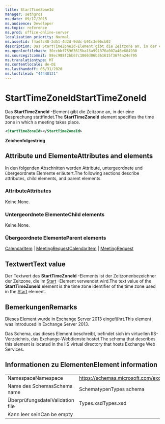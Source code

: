 ```yaml
---
title: StartTimeZoneId
manager: sethgros
ms.date: 09/17/2015
ms.audience: Developer
ms.topic: reference
ms.prod: office-online-server
localization_priority: Normal
ms.assetid: f4adfc48-2d51-4d2d-9ddc-b91c3e96cb02
description: Das StartTimeZoneId-Element gibt die Zeitzone an, in der eine Besprechung stattfindet.
ms.openlocfilehash: 30ccbbf75963615ba16a991370a007a46e684930
ms.sourcegitcommit: 88ec988f2bb67c1866d06b361615f3674a24e795
ms.translationtype: MT
ms.contentlocale: de-DE
ms.lasthandoff: 05/31/2020
ms.locfileid: "44448121"
---
```

# <a name="starttimezoneid"></a><span data-ttu-id="c2923-103">StartTimeZoneId</span><span class="sxs-lookup"><span data-stu-id="c2923-103">StartTimeZoneId</span></span>

<span data-ttu-id="c2923-104">Das **StartTimeZoneId** -Element gibt die Zeitzone an, in der eine Besprechung stattfindet.</span><span class="sxs-lookup"><span data-stu-id="c2923-104">The **StartTimeZoneId** element specifies the time zone in which a meeting takes place.</span></span> 
  
```XML
<StartTimeZoneId></StartTimeZoneId>
```

<span data-ttu-id="c2923-105">**Zeichenfolge**</span><span class="sxs-lookup"><span data-stu-id="c2923-105">**string**</span></span>

## <a name="attributes-and-elements"></a><span data-ttu-id="c2923-106">Attribute und Elemente</span><span class="sxs-lookup"><span data-stu-id="c2923-106">Attributes and elements</span></span>

<span data-ttu-id="c2923-107">In den folgenden Abschnitten werden Attribute, untergeordnete und übergeordnete Elemente erläutert.</span><span class="sxs-lookup"><span data-stu-id="c2923-107">The following sections describe attributes, child elements, and parent elements.</span></span>
  
### <a name="attributes"></a><span data-ttu-id="c2923-108">Attribute</span><span class="sxs-lookup"><span data-stu-id="c2923-108">Attributes</span></span>

<span data-ttu-id="c2923-109">Keine.</span><span class="sxs-lookup"><span data-stu-id="c2923-109">None.</span></span>
  
### <a name="child-elements"></a><span data-ttu-id="c2923-110">Untergeordnete Elemente</span><span class="sxs-lookup"><span data-stu-id="c2923-110">Child elements</span></span>

<span data-ttu-id="c2923-111">Keine.</span><span class="sxs-lookup"><span data-stu-id="c2923-111">None.</span></span>
  
### <a name="parent-elements"></a><span data-ttu-id="c2923-112">Übergeordnete Elemente</span><span class="sxs-lookup"><span data-stu-id="c2923-112">Parent elements</span></span>

<span data-ttu-id="c2923-113">[CalendarItem](calendaritem.md)  |  [MeetingRequest](meetingrequest.md)</span><span class="sxs-lookup"><span data-stu-id="c2923-113">[CalendarItem](calendaritem.md) | [MeetingRequest](meetingrequest.md)</span></span>
  
## <a name="text-value"></a><span data-ttu-id="c2923-114">Textwert</span><span class="sxs-lookup"><span data-stu-id="c2923-114">Text value</span></span>

<span data-ttu-id="c2923-115">Der Textwert des **StartTimeZoneId** -Elements ist der Zeitzonenbezeichner der Zeitzone, die im [Start](start.md) -Element verwendet wird.</span><span class="sxs-lookup"><span data-stu-id="c2923-115">The text value of the **StartTimeZoneId** element is the time zone identifier of the time zone used in the [Start](start.md) element.</span></span> 
  
## <a name="remarks"></a><span data-ttu-id="c2923-116">Bemerkungen</span><span class="sxs-lookup"><span data-stu-id="c2923-116">Remarks</span></span>

<span data-ttu-id="c2923-117">Dieses Element wurde in Exchange Server 2013 eingeführt.</span><span class="sxs-lookup"><span data-stu-id="c2923-117">This element was introduced in Exchange Server 2013.</span></span>
  
<span data-ttu-id="c2923-118">Das Schema, das dieses Element beschreibt, befindet sich im virtuellen IIS-Verzeichnis, das Exchange-Webdienste hostet.</span><span class="sxs-lookup"><span data-stu-id="c2923-118">The schema that describes this element is located in the IIS virtual directory that hosts Exchange Web Services.</span></span>
  
## <a name="element-information"></a><span data-ttu-id="c2923-119">Informationen zu Elementen</span><span class="sxs-lookup"><span data-stu-id="c2923-119">Element information</span></span>

|||
|:-----|:-----|
|<span data-ttu-id="c2923-120">Namespace</span><span class="sxs-lookup"><span data-stu-id="c2923-120">Namespace</span></span>  <br/> |https://schemas.microsoft.com/exchange/services/2006/types  <br/> |
|<span data-ttu-id="c2923-121">Name des Schemas</span><span class="sxs-lookup"><span data-stu-id="c2923-121">Schema name</span></span>  <br/> |<span data-ttu-id="c2923-122">Schematypen</span><span class="sxs-lookup"><span data-stu-id="c2923-122">Types schema</span></span>  <br/> |
|<span data-ttu-id="c2923-123">Überprüfungsdatei</span><span class="sxs-lookup"><span data-stu-id="c2923-123">Validation file</span></span>  <br/> |<span data-ttu-id="c2923-124">Types.xsd</span><span class="sxs-lookup"><span data-stu-id="c2923-124">Types.xsd</span></span>  <br/> |
|<span data-ttu-id="c2923-125">Kann leer sein</span><span class="sxs-lookup"><span data-stu-id="c2923-125">Can be empty</span></span>  <br/> ||
   

